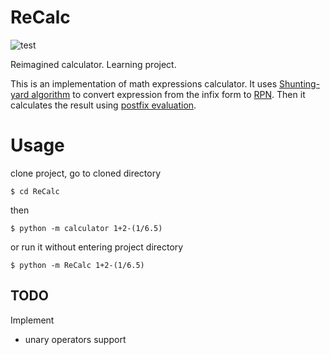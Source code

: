 # ReCalc
![test](https://github.com/LilacRapture/ReCalc/workflows/test/badge.svg?branch=master)

Reimagined calculator.
Learning project.

This is an implementation of math expressions calculator.
It uses [Shunting-yard algorithm](https://en.wikipedia.org/wiki/Shunting-yard_algorithm) to convert expression from the infix form to [RPN](https://en.wikipedia.org/wiki/Reverse_Polish_notation). Then it calculates the result using [postfix evaluation](https://en.wikipedia.org/wiki/Reverse_Polish_notation#Postfix_evaluation_algorithm).

# Usage

clone project, go to cloned directory

`$ cd ReCalc`

then

`$ python -m calculator 1+2-(1/6.5)`

or run it without entering project directory

`$ python -m ReCalc 1+2-(1/6.5)`

## TODO
Implement
* unary operators support
